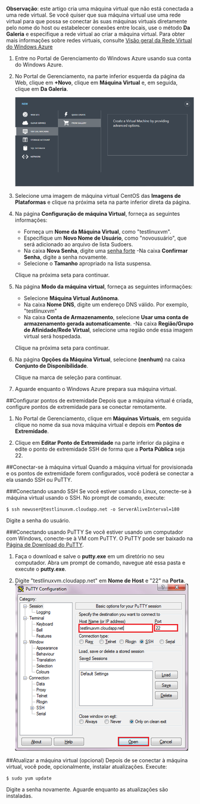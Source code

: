 <properties writer="kathydav" editor="tysonn" manager="jeffreyg" /> 

**Observação**: este artigo cria uma máquina virtual que não está conectada a uma rede virtual. Se você quiser que sua máquina virtual use uma rede virtual para que possa se conectar às suas máquinas virtuais diretamente pelo nome do host ou estabelecer conexões entre locais, use o método **Da Galeria** e especifique a rede virtual ao criar a máquina virtual. Para obter mais informações sobre redes virtuais, consulte [Visão geral da Rede Virtual do Windows Azure](http://go.microsoft.com/fwlink/p/?LinkID=294063)

1. Entre no Portal de Gerenciamento do Windows Azure usando sua conta do Windows Azure.
2. No Portal de Gerenciamento, na parte inferior esquerda da página da Web, clique em **+Novo**, clique em **Máquina Virtual** e, em seguida, clique em **Da Galeria**.

	![Criar uma Nova Máquina Virtual][Image1]

3. Selecione uma imagem de máquina virtual CentOS das **Imagens de Plataformas** e clique na próxima seta na parte inferior direta da página.
	
4. Na página **Configuração de máquina Virtual**, forneça as seguintes informações:
	- Forneça um **Nome da Máquina Virtual**, como "testlinuxvm".
	- Especifique um **Novo Nome de Usuário**, como "novousuário", que será adicionado ao arquivo de lista Sudoers.
	- Na caixa **Nova Senha**, digite uma [senha forte](http://msdn.microsoft.com/pt-br/library/ms161962.aspx)
	-Na caixa **Confirmar Senha**, digite a senha novamente.
	- Selecione o **Tamanho** apropriado na lista suspensa.

	Clique na próxima seta para continuar.
	
5. Na página **Modo da máquina virtual**, forneça as seguintes informações:
	- Selecione **Máquina Virtual Autônoma**.
	- Na caixa **Nome DNS**, digite um endereço DNS válido.  Por exemplo, "testlinuxvm"
	- Na caixa **Conta de Armazenamento**, selecione **Usar uma conta de armazenamento gerada automaticamente**.
	-Na caixa **Região/Grupo de Afinidade/Rede Virtual**, selecione uma região onde essa imagem virtual será hospedada.

	Clique na próxima seta para continuar.

6. Na página **Opções da Máquina Virtual**, selecione **(nenhum)** na caixa **Conjunto de Disponibilidade**.

	Clique na marca de seleção para continuar.
	
7. Aguarde enquanto o Windows Azure prepara sua máquina virtual.

##Configurar pontos de extremidade
Depois que a máquina virtual é criada, configure pontos de extremidade para se conectar remotamente.

1. No Portal de Gerenciamento, clique em **Máquinas Virtuais**, em seguida clique no nome da sua nova máquina virtual e depois em **Pontos de Extremidade**.

2. Clique em **Editar Ponto de Extremidade** na parte inferior da página e edite o ponto de extremidade SSH de forma que a **Porta Pública** seja 22.

##Conectar-se à máquina virtual
Quando a máquina virtual for provisionada e os pontos de extremidade forem configurados, você poderá se conectar a ela usando SSH ou PuTTY.

###Conectando usando SSH
Se você estiver usando o Linux, conecte-se à máquina virtual usando o SSH.  No prompt de comando, execute:

	$ ssh newuser@testlinuxvm.cloudapp.net -o ServerAliveInterval=180

Digite a senha do usuário.

###Conectando usando PuTTY
Se você estiver usando um computador com Windows, conecte-se à VM com PuTTY. O PuTTY pode ser baixado na [Página de Download do PuTTY][PuTTYDownLoad]. 

1. Faça o download e salve o **putty.exe** em um diretório no seu computador. Abra um prompt de comando, navegue até essa pasta e execute o **putty.exe**.

2. Digite "testlinuxvm.cloudapp.net" em **Nome de Host** e "22" na **Porta**.
![Tela PuTTY][Image6]  

##Atualizar a máquina virtual (opcional)
Depois de se conectar à máquina virtual, você pode, opcionalmente, instalar atualizações. Execute:

	$ sudo yum update

Digite a senha novamente.  Aguarde enquanto as atualizações são instaladas.


[PuTTYDownload]: http://www.puttyssh.org/download.html

[Image1]: ./media/create-and-configure-centos-vm-in-portal/CreateVM.png

[Image6]: ./media/create-and-configure-centos-vm-in-portal/putty.png

